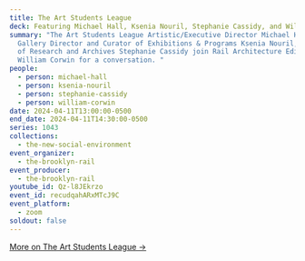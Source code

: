 ```yaml
---
title: The Art Students League
deck: Featuring Michael Hall, Ksenia Nouril, Stephanie Cassidy, and William Corwin
summary: "The Art Students League Artistic/Executive Director Michael Hall,
  Gallery Director and Curator of Exhibitions & Programs Ksenia Nouril, and Head
  of Research and Archives Stephanie Cassidy join Rail Architecture Editor
  William Corwin for a conversation. "
people:
  - person: michael-hall
  - person: ksenia-nouril
  - person: stephanie-cassidy
  - person: william-corwin
date: 2024-04-11T13:00:00-0500
end_date: 2024-04-11T14:30:00-0500
series: 1043
collections:
  - the-new-social-environment
event_organizer:
  - the-brooklyn-rail
event_producer:
  - the-brooklyn-rail
youtube_id: Qz-l8JEkrzo
event_id: recudqahARxMTcJ9C
event_platform:
  - zoom
soldout: false
---
```

[M﻿ore on The Art Students League →](https://www.artstudentsleague.org/)